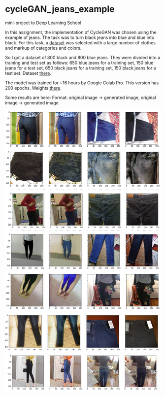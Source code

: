 # cycleGAN_jeans_example
mini-project to Deep Learning School 

In this assignment, the implementation of CycleGAN was chosen using the example of jeans. The task was to turn black jeans into blue and blue into black. For this task, a [dataset](https://github.com/deerslab/clothes-dataset) was selected with a large number of clothes and markup of categories and colors.

So I got a dataset of 800 black and 800 blue jeans. They were divided into a training and test set as follows: 650 blue jeans for a training set, 150 blue jeans for a test set, 650 black jeans for a training set, 150 black jeans for a test set. Dataset [there](https://drive.google.com/drive/folders/1_SFwpXeSZHlcJrI0ogZ9rKsuW7hrv-wT?usp=sharing).

The model was trained for ~16 hours by Google Colab Pro. This version has 200 epochs. Weights [there](https://drive.google.com/drive/folders/19cMvga2-PxMXzlmIFTl-jb8O-jikrX_T?usp=sharing).

Some results are here:
Format: original image -> generated image, original image -> generated image 

![example1](https://github.com/germanjke/cycleGAN_jeans_example/blob/master/examples/paint1.png)
![example2](https://github.com/germanjke/cycleGAN_jeans_example/blob/master/examples/paint2.png)
![example3](https://github.com/germanjke/cycleGAN_jeans_example/blob/master/examples/paint3.png)
![example4](https://github.com/germanjke/cycleGAN_jeans_example/blob/master/examples/paint4.png)
![example5](https://github.com/germanjke/cycleGAN_jeans_example/blob/master/examples/paint5.png)
![example6](https://github.com/germanjke/cycleGAN_jeans_example/blob/master/examples/paint6.png)
![example7](https://github.com/germanjke/cycleGAN_jeans_example/blob/master/examples/paint7.png)

